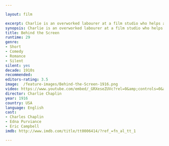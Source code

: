```yaml
---

layout: film

excerpt: Charlie is an overworked labourer at a film studio who helps a young woman find work even while his coworkers strike against his tyrannical boss.
synopsis: Charlie is an overworked labourer at a film studio who helps a young woman find work even while his coworkers strike against his tyrannical boss.
title: Behind the Screen
runtime: 29
genre: 
- Short
- Comedy
- Romance
- Silent
silent: yes
decade: 1910s
recommended: 
editors-rating: 3.5
image:  /feature-images/Behind-the-Screen-1916.png
video: https://www.youtube.com/embed/_GRXeseZUVc?rel=0&amp;controls=0&amp;showinfo=0
director: Charlie Chaplin
year: 1916
country: USA
language: English 
cast:
- Charles Chaplin
- Edna Purviance
- Eric Campbell
imdb: http://www.imdb.com/title/tt0006414/?ref_=fn_al_tt_1

---
```


